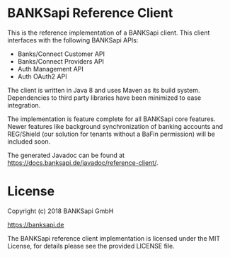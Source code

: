 # BANKSapi Reference Client

This is the reference implementation of a BANKSapi client. This client
interfaces with the following BANKSapi APIs:
* Banks/Connect Customer API
* Banks/Connect Providers API
* Auth Management API
* Auth OAuth2 API

The client is written in Java 8 and uses Maven as its build system.
Dependencies to third party libraries have been minimized to ease integration.

The implementation is feature complete for all BANKSapi core features. Newer
features like background synchronization of banking accounts and REG/Shield
(our solution for tenants without a BaFin permission) will be included soon.

The generated Javadoc can be found at
https://docs.banksapi.de/javadoc/reference-client/.

# License

Copyright (c) 2018 BANKSapi GmbH

https://banksapi.de

The BANKSapi reference client implementation is licensed under the MIT License,
for details please see the provided LICENSE file.

